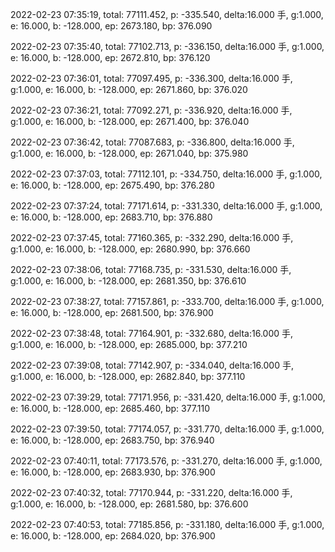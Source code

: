 2022-02-23 07:35:19, total: 77111.452, p: -335.540, delta:16.000 手, g:1.000, e: 16.000, b: -128.000, ep: 2673.180, bp: 376.090

2022-02-23 07:35:40, total: 77102.713, p: -336.150, delta:16.000 手, g:1.000, e: 16.000, b: -128.000, ep: 2672.810, bp: 376.120

2022-02-23 07:36:01, total: 77097.495, p: -336.300, delta:16.000 手, g:1.000, e: 16.000, b: -128.000, ep: 2671.860, bp: 376.020

2022-02-23 07:36:21, total: 77092.271, p: -336.920, delta:16.000 手, g:1.000, e: 16.000, b: -128.000, ep: 2671.400, bp: 376.040

2022-02-23 07:36:42, total: 77087.683, p: -336.800, delta:16.000 手, g:1.000, e: 16.000, b: -128.000, ep: 2671.040, bp: 375.980

2022-02-23 07:37:03, total: 77112.101, p: -334.750, delta:16.000 手, g:1.000, e: 16.000, b: -128.000, ep: 2675.490, bp: 376.280

2022-02-23 07:37:24, total: 77171.614, p: -331.330, delta:16.000 手, g:1.000, e: 16.000, b: -128.000, ep: 2683.710, bp: 376.880

2022-02-23 07:37:45, total: 77160.365, p: -332.290, delta:16.000 手, g:1.000, e: 16.000, b: -128.000, ep: 2680.990, bp: 376.660

2022-02-23 07:38:06, total: 77168.735, p: -331.530, delta:16.000 手, g:1.000, e: 16.000, b: -128.000, ep: 2681.350, bp: 376.610

2022-02-23 07:38:27, total: 77157.861, p: -333.700, delta:16.000 手, g:1.000, e: 16.000, b: -128.000, ep: 2681.500, bp: 376.900

2022-02-23 07:38:48, total: 77164.901, p: -332.680, delta:16.000 手, g:1.000, e: 16.000, b: -128.000, ep: 2685.000, bp: 377.210

2022-02-23 07:39:08, total: 77142.907, p: -334.040, delta:16.000 手, g:1.000, e: 16.000, b: -128.000, ep: 2682.840, bp: 377.110

2022-02-23 07:39:29, total: 77171.956, p: -331.420, delta:16.000 手, g:1.000, e: 16.000, b: -128.000, ep: 2685.460, bp: 377.110

2022-02-23 07:39:50, total: 77174.057, p: -331.770, delta:16.000 手, g:1.000, e: 16.000, b: -128.000, ep: 2683.750, bp: 376.940

2022-02-23 07:40:11, total: 77173.576, p: -331.270, delta:16.000 手, g:1.000, e: 16.000, b: -128.000, ep: 2683.930, bp: 376.900

2022-02-23 07:40:32, total: 77170.944, p: -331.220, delta:16.000 手, g:1.000, e: 16.000, b: -128.000, ep: 2681.580, bp: 376.600

2022-02-23 07:40:53, total: 77185.856, p: -331.180, delta:16.000 手, g:1.000, e: 16.000, b: -128.000, ep: 2684.020, bp: 376.900